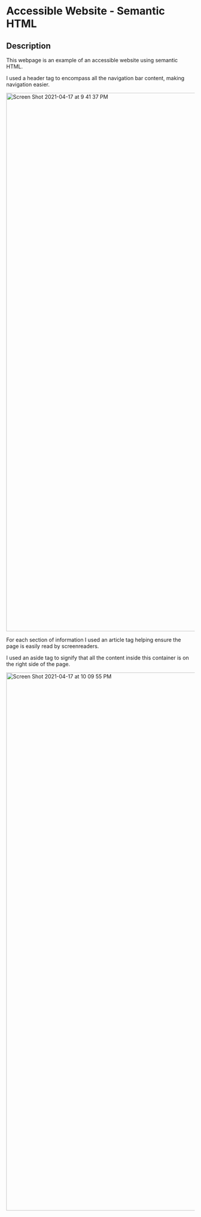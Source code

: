 # Accessible Website - Semantic HTML

## Description

This webpage is an example of an accessible website using semantic HTML.


I used a header tag to encompass all the navigation bar content, making navigation easier.

<img width="1440" alt="Screen Shot 2021-04-17 at 9 41 37 PM" src="https://user-images.githubusercontent.com/77464741/115132452-ce183a00-9fc5-11eb-95ae-38dd736b35bf.png">

For each section of information I used an article tag helping ensure the page is easily read by screenreaders.

I used an aside tag to signify that all the content inside this container is on the right side of the page.

<img width="1439" alt="Screen Shot 2021-04-17 at 10 09 55 PM" src="https://user-images.githubusercontent.com/77464741/115132885-b3e05b00-9fc9-11eb-9bb2-e4cccb473b70.png">
